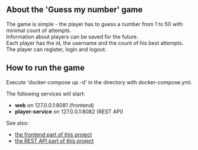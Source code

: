 <a name="readme-top"></a>

## About the 'Guess my number' game

The game is simple - the player has to guess a number from 1 to 50 with minimal count of attempts.<br />
Information about players can be saved for the future.<br />
Each player has the id, the username and the count of his best attempts.<br />
The player can register, login and logout.

## How to run the game
Execute 'docker-compose up -d' in the directory with docker-compose.yml.
<p>
The following services will start:
<ul>
  <li><b>web</b> on 127.0.0.1:8081 (frontend)</li>
  <li><b>player-service</b> on 127.0.0.1:8082 (REST API)</li>
</ul>

See also:
<ul>
  <li><a href="https://github.com/lukesukhanov/guess-number-game-web">the frontend part of this project</a></li>
  <li><a href="https://github.com/lukesukhanov/guess-number-game-player-service">the REST API part of this project</a></li>
</ul>
